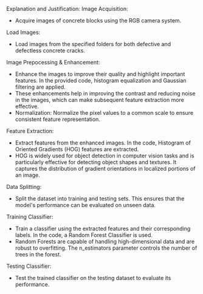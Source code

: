 Explanation and Justification:
Image Acquisition:
   - Acquire images of concrete blocks using the RGB camera system.

Load Images:
   - Load images from the specified folders for both defective and defectless concrete cracks.

Image Prepocessing & Enhancement:
   - Enhance the images to improve their quality and highlight important features. In the provided code, histogram equalization and Gaussian filtering are applied.
   - These enhancements help in improving the contrast and reducing noise in the images, which can make subsequent feature extraction more effective.
   - Normalization: Normalize the pixel values to a common scale to ensure consistent feature representation.

Feature Extraction:
   - Extract features from the enhanced images. In the code, Histogram of Oriented Gradients (HOG) features are extracted.
   - HOG is widely used for object detection in computer vision tasks and is particularly effective for detecting object shapes and textures. It captures the distribution of gradient orientations in localized portions of an image.

Data Splitting:
   - Split the dataset into training and testing sets. This ensures that the model's performance can be evaluated on unseen data.

Training Classifier:
   - Train a classifier using the extracted features and their corresponding labels. In the code, a Random Forest Classifier is used.
   - Random Forests are capable of handling high-dimensional data and are robust to overfitting. The n_estimators parameter controls the number of trees in the forest.

Testing Classifier:
   - Test the trained classifier on the testing dataset to evaluate its performance. 
